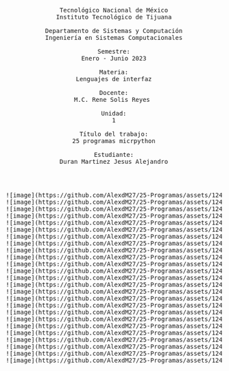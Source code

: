 
<pre>

	<p align=center>

Tecnológico Nacional de México
Instituto Tecnológico de Tijuana

Departamento de Sistemas y Computación
Ingeniería en Sistemas Computacionales

Semestre:
Enero - Junio 2023

Materia:
Lenguajes de interfaz

Docente:
M.C. Rene Solis Reyes 

Unidad:
1

Título del trabajo:
25 programas micrpython

Estudiante:
Duran Martinez Jesus Alejandro

	</p>
![image](https://github.com/AlexdM27/25-Programas/assets/124212686/b6e1e2ac-af48-4c73-91da-afdb32adc1df)
![image](https://github.com/AlexdM27/25-Programas/assets/124212686/96b3fa0e-8156-48d7-a5e1-be63770932de)
![image](https://github.com/AlexdM27/25-Programas/assets/124212686/7f4b279f-a441-4c03-a452-e15cf4574116)
![image](https://github.com/AlexdM27/25-Programas/assets/124212686/417e6311-2811-48d3-ae6e-df23e1c6d7fe)
![image](https://github.com/AlexdM27/25-Programas/assets/124212686/f4808f54-bc83-44d4-9689-b121717ddefd)
![image](https://github.com/AlexdM27/25-Programas/assets/124212686/59156751-a054-4887-93cd-313ef1c2286e)
![image](https://github.com/AlexdM27/25-Programas/assets/124212686/1b0637b5-3261-4d67-bb13-cc8b509e9a22)
![image](https://github.com/AlexdM27/25-Programas/assets/124212686/44769c55-f28a-497f-9910-25e611552682)
![image](https://github.com/AlexdM27/25-Programas/assets/124212686/6a9a4de7-ff09-4cbe-a14b-573235d3ec97)
![image](https://github.com/AlexdM27/25-Programas/assets/124212686/ed0f4e04-e507-4af7-8aa9-641abee598c7)
![image](https://github.com/AlexdM27/25-Programas/assets/124212686/0c2965b8-41c3-477b-907f-a4633e4f0eed)
![image](https://github.com/AlexdM27/25-Programas/assets/124212686/ec5e792b-e648-450e-ba56-25b6a60449c1)
![image](https://github.com/AlexdM27/25-Programas/assets/124212686/22c76394-c542-4f6c-b278-0ce4f209720f)
![image](https://github.com/AlexdM27/25-Programas/assets/124212686/389b9680-a5f1-44cd-a7e2-5cda91535977)
![image](https://github.com/AlexdM27/25-Programas/assets/124212686/c86338d4-6bf6-4e64-a0e2-50139f915fec)
![image](https://github.com/AlexdM27/25-Programas/assets/124212686/740753fe-6671-4640-bd0a-ece8fbfc6c05)
![image](https://github.com/AlexdM27/25-Programas/assets/124212686/a88abef0-5840-407a-a727-0a17575ada57)
![image](https://github.com/AlexdM27/25-Programas/assets/124212686/bb66b4fc-8e45-4b73-8d89-76505cc1daac)
![image](https://github.com/AlexdM27/25-Programas/assets/124212686/55183274-1a56-40b6-9e48-98eef39f34db)
![image](https://github.com/AlexdM27/25-Programas/assets/124212686/71d528ef-ad1a-4c7e-ae7f-c111cc6af21d)
![image](https://github.com/AlexdM27/25-Programas/assets/124212686/964aedd4-a2c5-4855-b685-e4f91a5c35a5)
![image](https://github.com/AlexdM27/25-Programas/assets/124212686/40a082ca-71be-4084-90b8-e25dd1231c11)
![image](https://github.com/AlexdM27/25-Programas/assets/124212686/cbb200bf-475a-41d9-b37e-e29f4dede49e)
![image](https://github.com/AlexdM27/25-Programas/assets/124212686/58371c03-d0c5-4603-9647-0df8f4b3071c)
![image](https://github.com/AlexdM27/25-Programas/assets/124212686/7ef2ba23-6506-47a3-ae1e-daadcdbc18a3)
